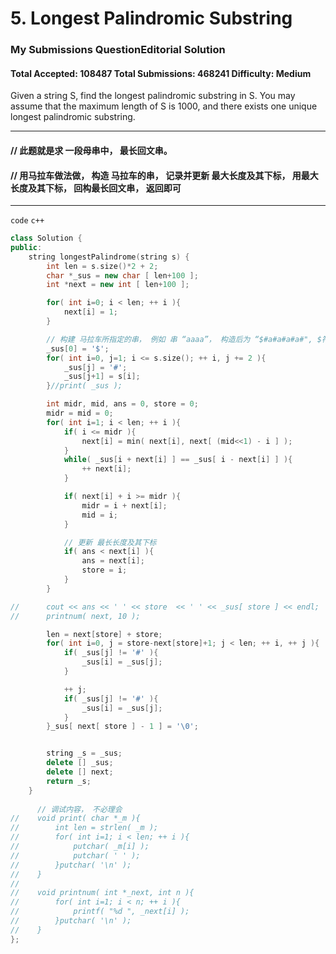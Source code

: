# 5. Longest Palindromic Substring  
### My Submissions QuestionEditorial Solution
#### Total Accepted: 108487 Total Submissions: 468241 Difficulty: Medium
Given a string S, find the longest palindromic substring in S. You may assume that the maximum length of S is 1000, and there exists one unique longest palindromic substring.

----
#### // 此题就是求 一段母串中， 最长回文串。
#### // 用马拉车做法做， 构造 马拉车的串， 记录并更新 最大长度及其下标， 用最大长度及其下标， 回构最长回文串， 返回即可
----

`` code ``  `` c++ ``
```` c++
class Solution {
public:
    string longestPalindrome(string s) {
        int len = s.size()*2 + 2;
        char *_sus = new char [ len+100 ];
        int *next = new int [ len+100 ];

        for( int i=0; i < len; ++ i ){
            next[i] = 1;
        }

        // 构建 马拉车所指定的串， 例如 串 “aaaa”， 构造后为 “$#a#a#a#a#", $符号为防止匹配时内存溢出。
        _sus[0] = '$';
        for( int i=0, j=1; i <= s.size(); ++ i, j += 2 ){
            _sus[j] = '#';
            _sus[j+1] = s[i];
        }//print( _sus );

        int midr, mid, ans = 0, store = 0;
        midr = mid = 0;
        for( int i=1; i < len; ++ i ){
            if( i <= midr ){
                next[i] = min( next[i], next[ (mid<<1) - i ] );
            }
            while( _sus[i + next[i] ] == _sus[ i - next[i] ] ){
                ++ next[i];
            }

            if( next[i] + i >= midr ){
                midr = i + next[i];
                mid = i;
            }

            // 更新 最长长度及其下标
            if( ans < next[i] ){
                ans = next[i];
                store = i;
            }
        }

//      cout << ans << ' ' << store  << ' ' << _sus[ store ] << endl;
//      printnum( next, 10 );

        len = next[store] + store;
        for( int i=0, j = store-next[store]+1; j < len; ++ i, ++ j ){
            if( _sus[j] != '#' ){
                _sus[i] = _sus[j];
            }

            ++ j;
            if( _sus[j] != '#' ){
                _sus[i] = _sus[j];
            }
        }_sus[ next[ store ] - 1 ] = '\0';


        string _s = _sus;
        delete [] _sus;
        delete [] next;
        return _s;
    }
      
      // 调试内容， 不必理会
//    void print( char *_m ){
//        int len = strlen( _m );
//        for( int i=1; i < len; ++ i ){
//            putchar( _m[i] );
//            putchar( ' ' );
//        }putchar( '\n' );
//    }
//
//    void printnum( int *_next, int n ){
//        for( int i=1; i < n; ++ i ){
//            printf( "%d ", _next[i] );
//        }putchar( '\n' );
//    }
};

````

